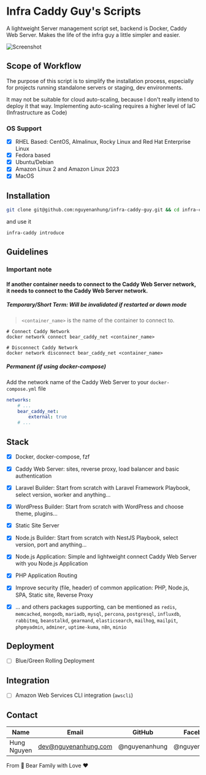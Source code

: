 # Infra Caddy Guy's Scripts

A lightweight Server management script set, backend is Docker, Caddy Web Server. Makes the life of the infra guy a
little simpler and easier.

![Screenshot](https://live.staticflickr.com/65535/54371975845_f827eeeb9c_b.jpg)

## Scope of Workflow

The purpose of this script is to simplify the installation process, especially for projects running standalone servers
or staging, dev environments.

It may not be suitable for cloud auto-scaling, because I don't really intend to deploy it that way. Implementing
auto-scaling requires a higher level of IaC (Infrastructure as Code)

### OS Support

- [x] RHEL Based: CentOS, Almalinux, Rocky Linux and Red Hat Enterprise Linux
- [x] Fedora based
- [x] Ubuntu/Debian
- [x] Amazon Linux 2 and Amazon Linux 2023
- [x] MacOS

## Installation

```bash
git clone git@github.com:nguyenanhung/infra-caddy-guy.git && cd infra-caddy-guy && ./bin/enable-shortcut
```

and use it

```bash
infra-caddy introduce
```

## Guidelines

### Important note

#### If another container needs to connect to the Caddy Web Server network, it needs to connect to the Caddy Web Server network.

##### **Temporary/Short Term: Will be invalidated if restarted or down mode**

> `<container_name>` is the name of the container to connect to.

```shell
# Connect Caddy Network
docker network connect bear_caddy_net <container_name>
```

```shell
# Disconnect Caddy Network
docker network disconnect bear_caddy_net <container_name>
```

##### **Permanent (if using docker-compose)**

Add the network name of the Caddy Web Server to your `docker-compose.yml` file

```yaml
networks:
    # ...
    bear_caddy_net:
        external: true
    # ...
```

## Stack

- [x] Docker, docker-compose, fzf
- [x] Caddy Web Server: sites, reverse proxy, load balancer and basic authentication
- [x] Laravel Builder: Start from scratch with Laravel Framework Playbook, select version, worker and anything...
- [x] WordPress Builder: Start from scratch with WordPress and choose theme, plugins...
- [x] Static Site Server
- [x] Node.js Builder: Start from scratch with NestJS Playbook, select version, port and anything...
- [x] Node.js Application: Simple and lightweight connect Caddy Web Server with you Node.js Application
- [x] PHP Application Routing
- [x] Improve security (file, header) of common application: PHP, Node.js, SPA, Static site, Reverse Proxy

- [x] ... and others packages supporting, can be mentioned as `redis`, `memcached`, `mongodb`, `mariadb`, `mysql`,
  `percona`, `postgresql`, `influxdb`, `rabbitmq`, `beanstalkd`, `gearmand`, `elasticsearch`, `mailhog`, `mailpit`,
  `phpmyadmin`, `adminer`, `uptime-kuma`, `n8n`, `minio`

## Deployment

- [ ] Blue/Green Rolling Deployment

## Integration

- [ ] Amazon Web Services CLI integration (`awscli`)

## Contact

| Name        | Email                | GitHub        | Facebook      |
|-------------|----------------------|---------------|---------------|
| Hung Nguyen | dev@nguyenanhung.com | @nguyenanhung | @nguyenanhung |

From 🐼 Bear Family with Love ♥️
